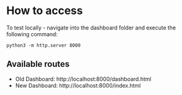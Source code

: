 # How to access

To test locally - navigate into the dashboard folder and execute the following command:

```
python3 -m http.server 8000
```

## Available routes

- Old Dashboard: http://localhost:8000/dashboard.html
- New Dashboard: http://localhost:8000/index.html
